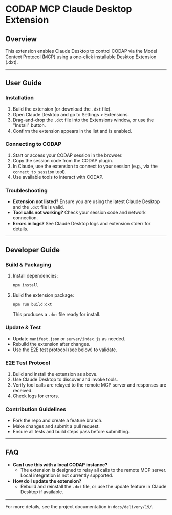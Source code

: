# CODAP MCP Claude Desktop Extension

## Overview
This extension enables Claude Desktop to control CODAP via the Model Context Protocol (MCP) using a one-click installable Desktop Extension (.dxt).

---

## User Guide

### Installation
1. Build the extension (or download the `.dxt` file).
2. Open Claude Desktop and go to Settings > Extensions.
3. Drag-and-drop the `.dxt` file into the Extensions window, or use the "Install" button.
4. Confirm the extension appears in the list and is enabled.

### Connecting to CODAP
1. Start or access your CODAP session in the browser.
2. Copy the session code from the CODAP plugin.
3. In Claude, use the extension to connect to your session (e.g., via the `connect_to_session` tool).
4. Use available tools to interact with CODAP.

### Troubleshooting
- **Extension not listed?** Ensure you are using the latest Claude Desktop and the `.dxt` file is valid.
- **Tool calls not working?** Check your session code and network connection.
- **Errors in logs?** See Claude Desktop logs and extension stderr for details.

---

## Developer Guide

### Build & Packaging
1. Install dependencies:
   ```sh
   npm install
   ```
2. Build the extension package:
   ```sh
   npm run build:dxt
   ```
   This produces a `.dxt` file ready for install.

### Update & Test
- Update `manifest.json` or `server/index.js` as needed.
- Rebuild the extension after changes.
- Use the E2E test protocol (see below) to validate.

### E2E Test Protocol
1. Build and install the extension as above.
2. Use Claude Desktop to discover and invoke tools.
3. Verify tool calls are relayed to the remote MCP server and responses are received.
4. Check logs for errors.

### Contribution Guidelines
- Fork the repo and create a feature branch.
- Make changes and submit a pull request.
- Ensure all tests and build steps pass before submitting.

---

## FAQ
- **Can I use this with a local CODAP instance?**
  - The extension is designed to relay all calls to the remote MCP server. Local integration is not currently supported.
- **How do I update the extension?**
  - Rebuild and reinstall the `.dxt` file, or use the update feature in Claude Desktop if available.

---

For more details, see the project documentation in `docs/delivery/19/`.
